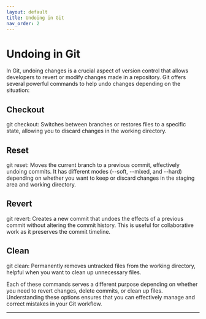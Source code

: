 ```yaml
---
layout: default
title: Undoing in Git
nav_order: 2
---
```


# Undoing in Git

In Git, undoing changes is a crucial aspect of version control that allows developers to revert or modify changes made in a repository. Git offers several powerful commands to help undo changes depending on the situation:

## Checkout
git checkout: Switches between branches or restores files to a specific state, allowing you to discard changes in the working directory.

## Reset
git reset: Moves the current branch to a previous commit, effectively undoing commits. It has different modes (--soft, --mixed, and --hard) depending on whether you want to keep or discard changes in the staging area and working directory.

## Revert
git revert: Creates a new commit that undoes the effects of a previous commit without altering the commit history. This is useful for collaborative work as it preserves the commit timeline.

## Clean
git clean: Permanently removes untracked files from the working directory, helpful when you want to clean up unnecessary files.

Each of these commands serves a different purpose depending on whether you need to revert changes, delete commits, or clean up files. Understanding these options ensures that you can effectively manage and correct mistakes in your Git workflow.

---